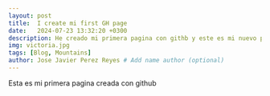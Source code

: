 ```yaml
---
layout: post
title:  I create mi first GH page
date:   2024-07-23 13:32:20 +0300
description: He creado mi primera pagina con githb y este es mi nuevo post
img: victoria.jpg
tags: [Blog, Mountains]
author: Jose Javier Perez Reyes # Add name author (optional)
---
```


Esta es mi primera pagina creada con github
